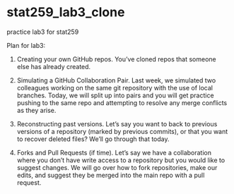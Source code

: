 # stat259_lab3_clone
practice lab3 for stat259

Plan for lab3:

1. Creating your own GitHub repos. You’ve cloned repos that someone else has already created.


2. Simulating a GitHub Collaboration Pair. Last week, we simulated two colleagues working on the same git repository with the use of local branches. Today, we will split up into pairs and you will get practice pushing to the same repo and attempting to resolve any merge conflicts as they arise.


3. Reconstructing past versions. Let’s say you want to back to previous versions of a repository (marked by previous commits), or that you want to recover deleted files? We’ll go through that today.


4. Forks and Pull Requests (if time). Let’s say we have a collaboration where you don’t have write access to a repository but you would like to suggest changes. We will go over how to fork repositories, make our edits, and suggest they be merged into the main repo with a pull request.
